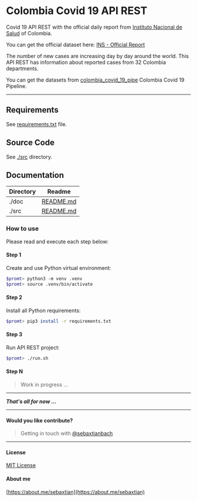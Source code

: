 # Colombia Covid 19 API REST
Covid 19 API REST with the official daily report from [Instituto Nacional de Salud](https://www.ins.gov.co/Noticias/Paginas/Coronavirus.aspx) of Colombia.

You can get the official dataset here: [INS - Official Report](https://e.infogram.com/api/live/flex/bc384047-e71c-47d9-b606-1eb6a29962e3/664bc407-2569-4ab8-b7fb-9deb668ddb7a)

The number of new cases are increasing day by day around the world. This API REST has information about reported cases from 32 Colombia departments.

You can get the datasets from [colombia_covid_19_pipe](https://github.com/sebaxtian/colombia_covid_19_pipe) Colombia Covid 19 Pipeline.

---

## Requirements

See [requirements.txt](./requirements.txt) file.

## Source Code

See [./src](./src) directory.

## Documentation

| Directory | Readme    |
|-----------|-----------|
| ./doc     | [README.md](./doc/README.md) |
| ./src     | [README.md](./src/README.md) |

### How to use

Please read and execute each step below:

#### Step 1

Create and use Python virtual environment:

```bash
$promt> python3 -m venv .venv
$promt> source .venv/bin/activate
```

#### Step 2

Install all Python requirements:

```bash
$promt> pip3 install -r requirements.txt
```

#### Step 3

Run API REST project:

```bash
$promt> ./run.sh
```

#### Step N

> Work in progress ...

---

***That's all for now ...***

---

#### Would you like contribute?

> Getting in touch with [@sebaxtianbach](https://twitter.com/sebaxtianbach)

---

#### License

[MIT License](./LICENSE)

#### About me

[https://about.me/sebaxtian](https://about.me/sebaxtian)

